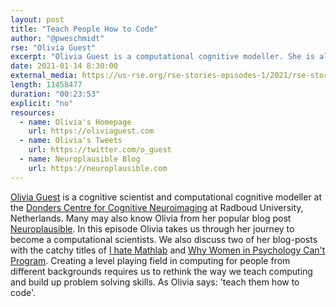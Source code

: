 ```yaml
---
layout: post
title: "Teach People How to Code"
author: "@pweschmidt"
rse: "Olivia Guest"
excerpt: "Olivia Guest is a computational cognitive modeller. She is also a prolific publisher and blogger. In this episode we discuss, amongst other things, two of her catchy blog posts. "
date: 2021-01-14 8:30:00
external_media: https://us-rse.org/rse-stories-episodes-1/2021/rse-stories-olivia-guest-episode-48.mp3 
length: 11458477
duration: "00:23:53"
explicit: "no"
resources:
  - name: Olivia's Homepage
    url: https://oliviaguest.com
  - name: Olivia's Tweets
    url: https://twitter.com/o_guest 
  - name: Neuroplausible Blog
    url: https://neuroplausible.com
--- 
```


[Olivia Guest](https://oliviaguest.com) is a cognitive scientist and computational cognitive modeller at the [Donders Centre for Cognitive Neuroimaging](https://www.ru.nl/donders/) at Radboud University, Netherlands.
Many may also know Olivia from her popular blog post [Neuroplausible](https://neuroplausible.com). In this episode Olivia takes us through her journey to become a computational scientists. We also discuss two of her blog-posts with the catchy titles of [I hate Mathlab](https://neuroplausible.com/matlab) and [Why Women in Psychology Can't Program](https://neuroplausible.com/programming). Creating a level playing field in computing for people from different backgrounds requires us to rethink the way we teach computing and build up problem solving skills. As Olivia says: 'teach them how to code'.